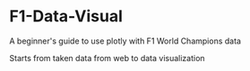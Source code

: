 # F1-Data-Visual
A beginner's guide to use plotly with F1 World Champions data

Starts from taken data from web to data visualization
